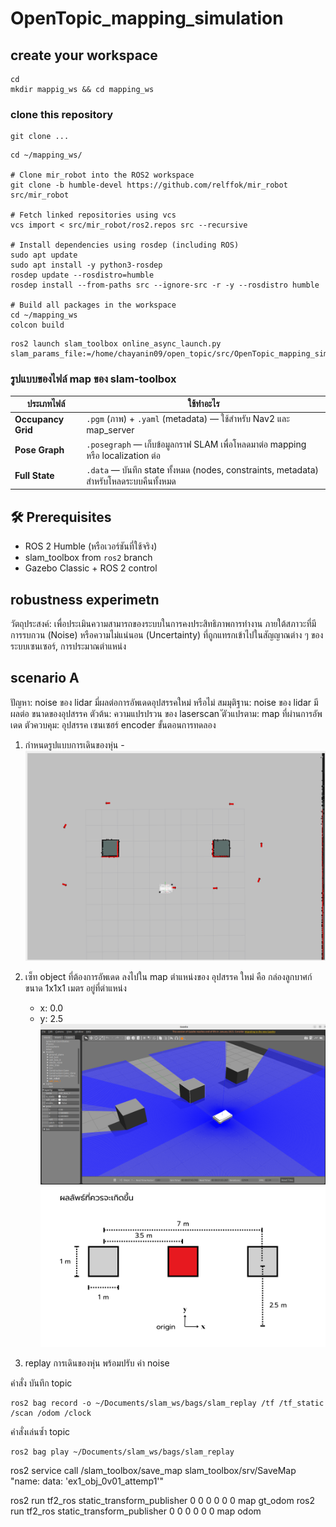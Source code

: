 # OpenTopic_mapping_simulation

## create your workspace
```
cd
mkdir mappig_ws && cd mapping_ws
```

### clone this repository
```
git clone ...
```
```
cd ~/mapping_ws/

# Clone mir_robot into the ROS2 workspace
git clone -b humble-devel https://github.com/relffok/mir_robot src/mir_robot

# Fetch linked repositories using vcs
vcs import < src/mir_robot/ros2.repos src --recursive

# Install dependencies using rosdep (including ROS)
sudo apt update
sudo apt install -y python3-rosdep
rosdep update --rosdistro=humble
rosdep install --from-paths src --ignore-src -r -y --rosdistro humble

# Build all packages in the workspace
cd ~/mapping_ws
colcon build
```


```
ros2 launch slam_toolbox online_async_launch.py slam_params_file:=/home/chayanin09/open_topic/src/OpenTopic_mapping_simulation/robot_slam_toolbox/config/mapper_params_online_async.yaml
```
### รูปแบบของไฟล์ map ของ slam-toolbox
| ประเภทไฟล์       | ใช้ทำอะไร |
|------------------|------------|
| **Occupancy Grid** | `.pgm` (ภาพ) + `.yaml` (metadata) — ใช้สำหรับ Nav2 และ map_server |
| **Pose Graph**     | `.posegraph` — เก็บข้อมูลกราฟ SLAM เพื่อโหลดมาต่อ mapping หรือ localization ต่อ |
| **Full State**     | `.data` — บันทึก state ทั้งหมด (nodes, constraints, metadata) สำหรับโหลดระบบคืนทั้งหมด |


## 🛠 Prerequisites
- ROS 2 Humble (หรือเวอร์ชันที่ใช้จริง)  
- slam_toolbox from `ros2` branch  
- Gazebo Classic + ROS 2 control 

## robustness experimetn
วัตถุประสงค์:
เพื่อประเมินความสามารถของระบบในการคงประสิทธิภาพการทำงาน ภายใต้สภาวะที่มีการรบกวน (Noise) หรือความไม่แน่นอน (Uncertainty) ที่ถูกแทรกเข้าไปในสัญญาณต่าง ๆ ของระบบเซนเซอร์, การประมาณตำแหน่ง


## scenario A 
ปัญหา: noise ของ lidar มี่ผลต่อการอัพเดดอุปสรรคใหม่ หรือไม่
สมมุติฐาน: noise ของ lidar มีผลต่อ ขนาดของอุปสรรค
ตัวต้น: ความแปรปรวน ของ laserscan
ัตัวแปรตาม: map ที่ผ่านการอัพเดด
ตัวควบคุม: อุปสรรค เซนเซฮร์ encoder 
ขั้นตอนการทดลอง

1. กำหนดรูปแบบการเดินของหุ่น
-![Robot Path](images/ex1_robotpath.png)


2. เซ็ท object ที่ต้องการอัพเดด ลงไปใน map
ตำแหน่งของ อุปสรรค ใหม่ คือ กล่องลูกบาศก์ ขนาด 1x1x1 เมตร 
อยู่ที่ตำแหน่ง
    - x: 0.0  
    - y: 2.5 
![Robot obstacle](images/ex1_object.png)
![Robot obstacle](images/slide01.png)
3. replay การเดินของหุ่น พร้อมปรับ ค่า noise 

คำสั่ง บันทึก topic
```
ros2 bag record -o ~/Documents/slam_ws/bags/slam_replay /tf /tf_static /scan /odom /clock
```

คำสั่งเล่นซ้ำ topic
```
ros2 bag play ~/Documents/slam_ws/bags/slam_replay
```

ros2 service call /slam_toolbox/save_map slam_toolbox/srv/SaveMap "name:
  data: 'ex1_obj_0v01_attemp1'" 

ros2 run tf2_ros static_transform_publisher 0 0 0 0 0 0 map gt_odom
ros2 run tf2_ros static_transform_publisher 0 0 0 0 0 0 map odom

